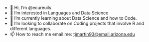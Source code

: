 - 👋 Hi, I’m @ecureuils
- 👀 I’m interested in Languages and Data Science
- 🌱 I’m currently learning about Data Science and how to Code.
- 💞️ I’m looking to collaborate on Coding projects that involve R and different languages.
- 📫 How to reach me email me: tjmartin93@email.arizona.edu

<!---
ecureuils/ecureuils is a ✨ special ✨ repository because its `README.md` (this file) appears on your GitHub profile.
You can click the Preview link to take a look at your changes.
--->
